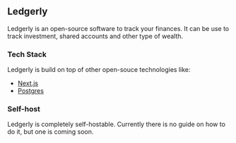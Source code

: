 ## Ledgerly

Ledgerly is an open-source software to track your finances. It can be use to track investment, shared accounts and other type of wealth.

### Tech Stack

Ledgerly is build on top of other open-souce technologies like:

-   [Next.js](https://nextjs.org)
-   [Postgres](https://www.postgresql.org)

### Self-host

Ledgerly is completely self-hostable. Currently there is no guide on how to do it, but one is coming soon.
